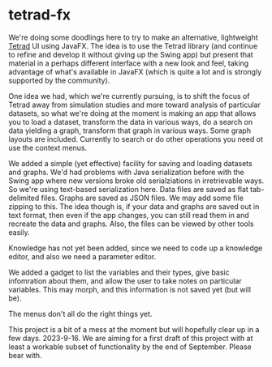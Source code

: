 # tetrad-fx

We're doing some doodlings here to try to make an alternative, lightweight [Tetrad](https://github.com/cmu-phil/tetrad) UI using JavaFX. The idea is to use the Tetrad library (and continue to refine and develop it without giving up the Swing app) but present that material in a perhaps different interface with a new look and feel, taking advantage of what's available in JavaFX (which is quite a lot and is strongly supported by the community).

One idea we had, which we're currently pursuing, is to shift the focus of Tetrad away from simulation studies and more toward analysis of particular datasets, so what we're doing at the moment is making an app that allows you to load a dataset, transform the data in various ways, do a search on data yielding a graph, transform that graph in various ways. Some graph layouts are included. Currently to search or do other operations you need ot use the context menus.

We added a simple (yet effective) facility for saving and loading 
datasets and graphs. We'd had problems with Java serialization before
with the Swing app where new versions broke old serialziations in
irretrievable ways. So we're using text-based serialization here.
Data files are saved as flat tab-delimited files. Graphs are saved
as JSON files. We may add some file zipping to this. The idea
though is, if your data and graphs are saved out in text format,
then even if the app changes, you can still read them in and
recreate the data and graphs. Also, the files can be viewed by
other tools easily.

Knowledge has not yet been added, since we need to code up a knowledge editor, and also we need a parameter editor.

We added a gadget to list the variables and their types, give basic infomration about them, and allow the user to take notes on particular variables. This may morph, and this information is not saved yet (but will be).

The menus don't all do the right things yet.

This project is a bit of a mess at the moment but will hopefully clear up in a few days. 2023-9-16. We are aiming for a first draft of this project with at least a workable subset of functionality by the end of September. Please bear with.
